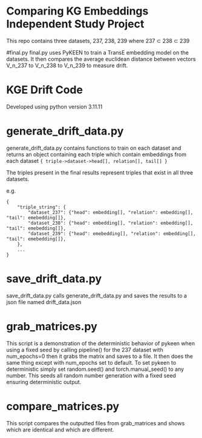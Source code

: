 # Comparing KG Embeddings Independent Study Project

This repo contains three datasets, 237, 238, 239 where 237 ⊂ 238 ⊂ 239

#final.py
final.py uses PyKEEN to train a TransE embedding model on the datasets. It then compares the average euclidean distance between vectors V_n_237 to V_n_238 to V_n_239 to measure drift.

# KGE Drift Code 

Developed using python version 3.11.11

# generate_drift_data.py
generate_drift_data.py contains functions to train on each dataset and returns an object containing each triple which contain embeddings from each dataset `{ triple->dataset->head[], relation[], tail[] }`

The triples present in the final results represent triples that exist in all three datasets.

e.g.
```
{
    "triple_string": {
        "dataset_237": {"head": embedding[], "relation": embedding[], "tail": emebedding[]},
        "dataset_238": {"head": embedding[], "relation": embedding[], "tail": emebedding[]},
        "dataset_239": {"head": emebedding[], "relation": embedding[], "tail": emebedding[]},
    },
    ...
}
```

# save_drift_data.py
save_drift_data.py calls generate_drift_data.py and saves the results to a json file named drift_data.json

# grab_matrices.py
This script is a demonstration of the deterministic behavior of pykeen when using a fixed seed by calling pipeline() for the 237 dataset with num_epochs=0 then it grabs the matrix and saves to a file. It then does the same thing except with num_epochs set to default.
To set pykeen to deterministic simply set random.seed() and torch.manual_seed() to any number. This seeds all random number generation with a fixed seed ensuring deterministic output. 

# compare_matrices.py
This script compares the outputted files from grab_matrices and shows which are identical and which are different.
